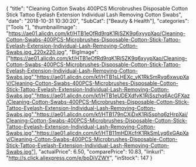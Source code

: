 {
	"title": "Cleaning Cotton Swabs 400PCS Microbrushes Disposable Cotton Stick Tattoo Eyelash Extension Individual Lash Removing Cotton Swabs",
	"date": "2018-10-31 10:30:20",
	"SubCat": ["Beauty & Health"],
	"categories": ["Tools "],
	"thumbnailImage": "https://ae01.alicdn.com/kf/HTB1eOfRd9rqK1RjSZK9q6xyypXao/Cleaning-Cotton-Swabs-400PCS-Microbrushes-Disposable-Cotton-Stick-Tattoo-Eyelash-Extension-Individual-Lash-Removing-Cotton-Swabs.jpg_220x220.jpg",
	"BigImage": ["https://ae01.alicdn.com/kf/HTB1eOfRd9rqK1RjSZK9q6xyypXao/Cleaning-Cotton-Swabs-400PCS-Microbrushes-Disposable-Cotton-Stick-Tattoo-Eyelash-Extension-Individual-Lash-Removing-Cotton-Swabs.jpg","https://ae01.alicdn.com/kf/HTB1sLHEXc_vK1RkSmRyq6xwupXaV/Cleaning-Cotton-Swabs-400PCS-Microbrushes-Disposable-Cotton-Stick-Tattoo-Eyelash-Extension-Individual-Lash-Removing-Cotton-Swabs.jpg","https://ae01.alicdn.com/kf/HTB1eUDEXdfvK1RjSszhq6AcGFXaz/Cleaning-Cotton-Swabs-400PCS-Microbrushes-Disposable-Cotton-Stick-Tattoo-Eyelash-Extension-Individual-Lash-Removing-Cotton-Swabs.jpg","https://ae01.alicdn.com/kf/HTB179nCXiDxK1RjSsphq6zHrpXai/Cleaning-Cotton-Swabs-400PCS-Microbrushes-Disposable-Cotton-Stick-Tattoo-Eyelash-Extension-Individual-Lash-Removing-Cotton-Swabs.jpg","https://ae01.alicdn.com/kf/HTB11mHDXcfrK1RkSmLyq6xGApXay/Cleaning-Cotton-Swabs-400PCS-Microbrushes-Disposable-Cotton-Stick-Tattoo-Eyelash-Extension-Individual-Lash-Removing-Cotton-Swabs.jpg"],
	"actualPrice": 6.50,
	"comparePrice": 10.83,
	"linkurl": "http://s.click.aliexpress.com/e/boDiVZWY",
	"inStock": 147
}
